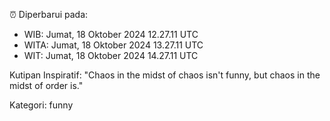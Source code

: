 ⏰ Diperbarui pada:
- WIB: Jumat, 18 Oktober 2024 12.27.11 UTC
- WITA: Jumat, 18 Oktober 2024 13.27.11 UTC
- WIT: Jumat, 18 Oktober 2024 14.27.11 UTC

Kutipan Inspiratif:
"Chaos in the midst of chaos isn't funny, but chaos in the midst of order is."


Kategori: funny

